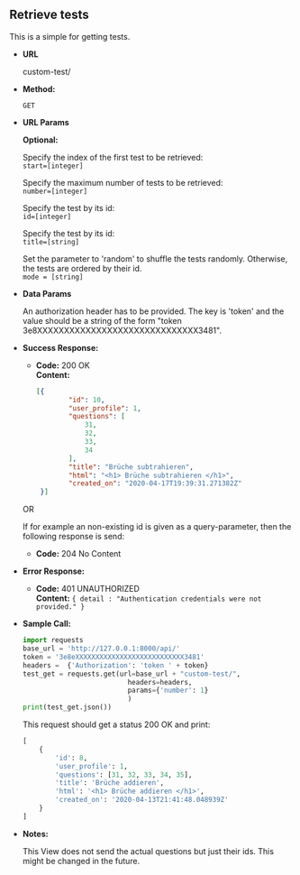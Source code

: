 **Retrieve tests**
----
  This is a simple for getting tests. 
  
* **URL**

  custom-test/

* **Method:**

  `GET` 
  
*  **URL Params**

    **Optional:** <br>
                  
    Specify the index of the first test to be retrieved: <br>
    `start=[integer]`
                    
    Specify the maximum number of tests to be retrieved:  <br>
    `number=[integer]`
         
    Specify the test by its id: <br>
    `id=[integer]`
    
    Specify the test by its id: <br>
    `title=[string]`
    
    Set the parameter to 'random' to shuffle the tests randomly. Otherwise, the tests are 
    ordered by their id. <br> 
    `mode = [string]`
  
* **Data Params**

    An authorization header has to be provided. The key is 'token' 
    and the value should be a string of the form "token 3e8XXXXXXXXXXXXXXXXXXXXXXXXXXXXXX3481". 
    
* **Success Response:**

  * **Code:** 200 OK <br />
    **Content:** 
    ```json
    [{
            "id": 10,
            "user_profile": 1,
            "questions": [
                31,
                32,
                33,
                34
            ],
            "title": "Brüche subtrahieren",
            "html": "<h1> Brüche subtrahieren </h1>",
            "created_on": "2020-04-17T19:39:31.271382Z"
     }]
    ```
  OR
  
  If for example an non-existing id is given as a query-parameter, then the following response is send: 
  
  * **Code:** 204 No Content <br />
  
* **Error Response:**

  * **Code:** 401 UNAUTHORIZED <br />
    **Content:** `{ detail : "Authentication credentials were not provided." }`

    
* **Sample Call:**

   ```python
   import requests
   base_url = 'http://127.0.0.1:8000/api/'
   token = '3e8eXXXXXXXXXXXXXXXXXXXXXXXXXXX3481'
   headers =  {'Authorization': 'token ' + token}
   test_get = requests.get(url=base_url + "custom-test/",
                             headers=headers,
                             params={'number': 1}
                             )
   print(test_get.json())
  ``` 
     
  This request should get a status 200 OK and print:
  ```python
  [
      {
          'id': 8, 
          'user_profile': 1, 
          'questions': [31, 32, 33, 34, 35], 
          'title': 'Brüche addieren', 
          'html': '<h1> Brüche addieren </h1>', 
          'created_on': '2020-04-13T21:41:48.048939Z'
      }
  ]
  ```
    
* **Notes:**

    This View does not send the actual questions but just their ids. This might be changed in the future. 
    
